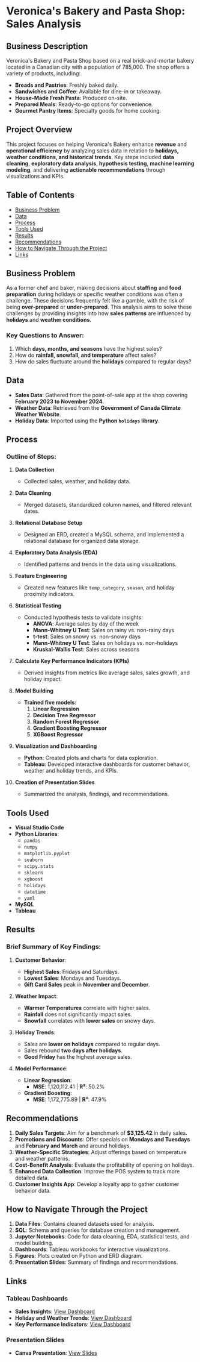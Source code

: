 # Veronica's Bakery and Pasta Shop: Sales Analysis

## **Business Description**

Veronica's Bakery and Pasta Shop based on a real brick-and-mortar bakery located in a Canadian city with a population of 785,000. The shop offers a variety of products, including:

- **Breads and Pastries**: Freshly baked daily.  
- **Sandwiches and Coffee**: Available for dine-in or takeaway.  
- **House-Made Fresh Pasta**: Produced on-site.  
- **Prepared Meals**: Ready-to-go options for convenience.  
- **Gourmet Pantry Items**: Specialty goods for home cooking.

## **Project Overview**

This project focuses on helping Veronica's Bakery enhance **revenue** and **operational efficiency** by analyzing sales data in relation to **holidays, weather conditions, and historical trends**. Key steps included **data cleaning**, **exploratory data analysis**, **hypothesis testing**, **machine learning modeling**, and delivering **actionable recommendations** through visualizations and KPIs.

## Table of Contents

- [Business Problem](#business-problem)
- [Data](#data)
- [Process](#process)
- [Tools Used](#tools-used)
- [Results](#results)
- [Recommendations](#recommendations)
- [How to Navigate Through the Project](#how-to-navigate-through-the-project)
- [Links](#links)

## **Business Problem**

As a former chef and baker, making decisions about **staffing** and **food preparation** during holidays or specific weather conditions was often a challenge. These decisions frequently felt like a gamble, with the risk of being **over-prepared** or **under-prepared**. This analysis aims to solve these challenges by providing insights into how **sales patterns** are influenced by **holidays** and **weather conditions**.

### **Key Questions to Answer:**

1. Which **days, months, and seasons** have the highest sales?  
2. How do **rainfall, snowfall, and temperature** affect sales?  
3. How do sales fluctuate around the **holidays** compared to regular days?

## **Data**

- **Sales Data**: Gathered from the point-of-sale app at the shop covering **February 2023 to November 2024**.  
- **Weather Data**: Retrieved from the **Government of Canada Climate Weather Website**.
- **Holiday Data**: Imported using the **Python `holidays` library**.

## **Process**

### **Outline of Steps:**

1. **Data Collection**  
   - Collected sales, weather, and holiday data.

2. **Data Cleaning**  
   - Merged datasets, standardized column names, and filtered relevant dates.

3. **Relational Database Setup**  
   - Designed an ERD, created a MySQL schema, and implemented a relational database for organized data storage.

4. **Exploratory Data Analysis (EDA)**  
   - Identified patterns and trends in the data using visualizations.

5. **Feature Engineering**  
   - Created new features like `temp_category`, `season`, and holiday proximity indicators.

6. **Statistical Testing**  
   - Conducted hypothesis tests to validate insights:
     - **ANOVA**: Average sales by day of the week  
     - **Mann-Whitney U Test**: Sales on rainy vs. non-rainy days  
     - **t-test**: Sales on snowy vs. non-snowy days  
     - **Mann-Whitney U Test**: Sales on holidays vs. non-holidays  
     - **Kruskal-Wallis Test**: Sales across seasons  

7. **Calculate Key Performance Indicators (KPIs)**  
   - Derived insights from metrics like average sales, sales growth, and holiday impact.

8. **Model Building**  
   - **Trained five models**:
     1. **Linear Regression**  
     2. **Decision Tree Regressor**  
     3. **Random Forest Regressor**  
     4. **Gradient Boosting Regressor**  
     5. **XGBoost Regressor**  

9. **Visualization and Dashboarding**  
   - **Python**: Created plots and charts for data exploration.  
   - **Tableau**: Developed interactive dashboards for customer behavior, weather and holiday trends, and KPIs.

10. **Creation of Presentation Slides**  
    - Summarized the analysis, findings, and recommendations.

## **Tools Used**

- **Visual Studio Code**
- **Python Libraries**:  
  - `pandas`  
  - `numpy`  
  - `matplotlib.pyplot`  
  - `seaborn`  
  - `scipy.stats`  
  - `sklearn`  
  - `xgboost`  
  - `holidays`  
  - `datetime`  
  - `yaml`  
- **MySQL**
- **Tableau**

## **Results**

### **Brief Summary of Key Findings:**

1. **Customer Behavior**:  
   - **Highest Sales**: Fridays and Saturdays.  
   - **Lowest Sales**: Mondays and Tuesdays.  
   - **Gift Card Sales** peak in **November and December**.

2. **Weather Impact**:  
   - **Warmer Temperatures** correlate with higher sales.  
   - **Rainfall** does not significantly impact sales.  
   - **Snowfall** correlates with **lower sales** on snowy days.

3. **Holiday Trends**:  
   - Sales are **lower on holidays** compared to regular days.  
   - Sales rebound **two days after holidays**.  
   - **Good Friday** has the highest average sales.

4. **Model Performance**:  
   - **Linear Regression**:  
     - **MSE**: 1,120,112.41 | **R²**: 50.2%  
   - **Gradient Boosting**:  
     - **MSE**: 1,172,775.89 | **R²**: 47.9%

## **Recommendations**

1. **Daily Sales Targets**: Aim for a benchmark of **$3,125.42** in daily sales.  
2. **Promotions and Discounts**: Offer specials on **Mondays and Tuesdays** and **February and March** and around holidays.  
3. **Weather-Specific Strategies**: Adjust offerings based on temperature and weather patterns.  
4. **Cost-Benefit Analysis**: Evaluate the profitability of opening on holidays.  
5. **Enhanced Data Collection**: Improve the POS system to track more detailed data.  
6. **Customer Insights App**: Develop a loyalty app to gather customer behavior data.

## **How to Navigate Through the Project**

1. **Data Files**: Contains cleaned datasets used for analysis.  
2. **SQL**: Schema and queries for database creation and management.  
3. **Jupyter Notebooks**: Code for data cleaning, EDA, statistical tests, and model building.  
4. **Dashboards**: Tableau workbooks for interactive visualizations.  
6. **Figures**: Plots created on Python and ERD diagram.
5. **Presentation Slides**: Summary of findings and recommendations.

## **Links**

### **Tableau Dashboards**

- **Sales Insights**: [View Dashboard](https://public.tableau.com/app/profile/jonathan.tsui8842/viz/Veronicas_dashboards/Insights?publish=yes)  
- **Holiday and Weather Trends**: [View Dashboard](https://public.tableau.com/app/profile/jonathan.tsui8842/viz/Veronicas_dashboards/Trends?publish=yes)  
- **Key Performance Indicators**: [View Dashboard](https://public.tableau.com/app/profile/jonathan.tsui8842/viz/Veronicas_dashboards/KPI?publish=yes)  

### **Presentation Slides**

- **Canva Presentation**: [View Slides](https://www.canva.com/design/DAGY4JwLixI/NAUGFlzB71_zhHyAeLsrAw/edit?utm_content=DAGY4JwLixI&utm_campaign=designshare&utm_medium=link2&utm_source=sharebutton)
